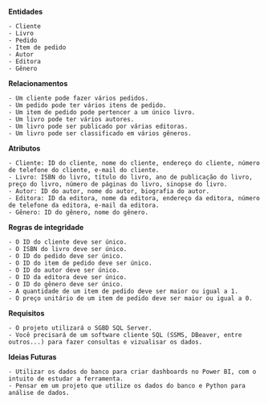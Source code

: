 **Entidades**

    - Cliente
    - Livro
    - Pedido
    - Item de pedido
    - Autor
    - Editora
    - Gênero

**Relacionamentos**

    - Um cliente pode fazer vários pedidos.
    - Um pedido pode ter vários itens de pedido.
    - Um item de pedido pode pertencer a um único livro.
    - Um livro pode ter vários autores.
    - Um livro pode ser publicado por várias editoras.
    - Um livro pode ser classificado em vários gêneros.

**Atributos**

    - Cliente: ID do cliente, nome do cliente, endereço do cliente, número de telefone do cliente, e-mail do cliente.
    - Livro: ISBN do livro, título do livro, ano de publicação do livro, preço do livro, número de páginas do livro, sinopse do livro.
    - Autor: ID do autor, nome do autor, biografia do autor.
    - Editora: ID da editora, nome da editora, endereço da editora, número de telefone da editora, e-mail da editora.
    - Gênero: ID do gênero, nome do gênero. 

**Regras de integridade**

    - O ID do cliente deve ser único.
    - O ISBN do livro deve ser único.
    - O ID do pedido deve ser único.
    - O ID do item de pedido deve ser único.
    - O ID do autor deve ser único.
    - O ID da editora deve ser único.
    - O ID do gênero deve ser único.
    - A quantidade de um item de pedido deve ser maior ou igual a 1.
    - O preço unitário de um item de pedido deve ser maior ou igual a 0.

**Requisitos**

    - O projeto utilizará o SGBD SQL Server.
    - Você precisará de um software cliente SQL (SSMS, DBeaver, entre outros...) para fazer consultas e vizualisar os dados.

**Ideias Futuras**

    - Utilizar os dados do banco para criar dashboards no Power BI, com o intuito de estudar a ferramenta.  
    - Pensar em um projeto que utilize os dados do banco e Python para análise de dados.